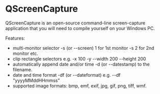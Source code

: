 # QScreenCapture
QScreenCapture is an open-source command-line screen-capture application that you will need to compile yourself on your Windows PC.

Features:
- multi-monitor selector -s (or --screen) 1 for 1st monitor -s 2 for 2nd monitor etc.
- clip rectangle selectors e.g. -x 100 -y --width 200 --height 200
- automatically append date and/or time -d (or --datestamp) to the filename.
- date and time format -df (or --dateformat) e.g. --df "yyyyMMddHHmmss"
- supported image formats: bmp, emf, exif, jpg, gif, png, tiff, wmf.
